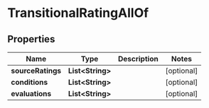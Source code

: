 

# TransitionalRatingAllOf


## Properties

| Name | Type | Description | Notes |
|------------ | ------------- | ------------- | -------------|
|**sourceRatings** | **List&lt;String&gt;** |  |  [optional] |
|**conditions** | **List&lt;String&gt;** |  |  [optional] |
|**evaluations** | **List&lt;String&gt;** |  |  [optional] |



